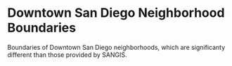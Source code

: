 # Downtown San Diego Neighborhood Boundaries

Boundaries of Downtown San Diego neighborhoods, which are significanty different than those provided by SANGIS.